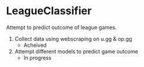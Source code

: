 # LeagueClassifier
Attempt to predict outcome of league games.
1) Collect data using webscraping on u.gg & op.gg
      * Acheived
3) Attempt different models to predict game outcome
      * In progress
